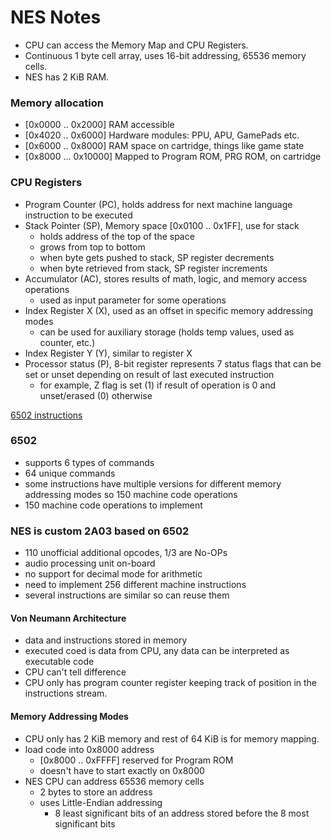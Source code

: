# NES Notes

- CPU can access the Memory Map and CPU Registers.
- Continuous 1 byte cell array, uses 16-bit addressing, 65536 memory cells.
- NES has 2 KiB RAM.

### Memory allocation
- [0x0000 .. 0x2000] RAM accessible
- [0x4020 .. 0x6000] Hardware modules: PPU, APU, GamePads etc.
- [0x6000 .. 0x8000] RAM space on cartridge, things like game state
- [0x8000 … 0x10000] Mapped to Program ROM, PRG ROM, on cartridge

### CPU Registers
- Program Counter (PC), holds address for next machine language instruction to be executed
- Stack Pointer (SP), Memory space [0x0100 .. 0x1FF], use for stack
  - holds address of the top of the space
  - grows from top to bottom
  - when byte gets pushed to stack, SP register decrements
  - when byte retrieved from stack, SP register increments
- Accumulator (AC), stores results of math, logic, and memory access operations
  - used as input parameter for some operations
- Index Register X (X), used as an offset in specific memory addressing modes
  - can be used for auxiliary storage (holds temp values, used as counter, etc.)
- Index Register Y (Y), similar to register X
- Processor status (P), 8-bit register represents 7 status flags that can be set or unset depending on result of last executed instruction
  - for example, Z flag is set (1) if result of operation is 0 and unset/erased (0) otherwise

[6502 instructions](http://www.6502.org/tutorials/6502opcodes.html)

### 6502
- supports 6 types of commands
- 64 unique commands
- some instructions have multiple versions for different memory addressing modes so 150 machine code operations
- 150 machine code operations to implement

### NES is custom 2A03 based on 6502
- 110 unofficial additional opcodes, 1/3 are No-OPs
- audio processing unit on-board
- no support for decimal mode for arithmetic
- need to implement 256 different machine instructions
- several instructions are similar so can reuse them

#### Von Neumann Architecture
- data and instructions stored in memory
- executed coed is data from CPU, any data can be interpreted as executable code
- CPU can't tell difference
- CPU only has program counter register keeping track of position in the instructions stream.

#### Memory Addressing Modes
- CPU only has 2 KiB memory and rest of 64 KiB is for memory mapping.
- load code into 0x8000 address
  - [0x8000 .. 0xFFFF] reserved for Program ROM
  - doesn't have to start exactly on 0x8000
- NES CPU can address 65536 memory cells
  - 2 bytes to store an address
  - uses Little-Endian addressing
    - 8 least significant bits of an address stored before the 8 most significant bits